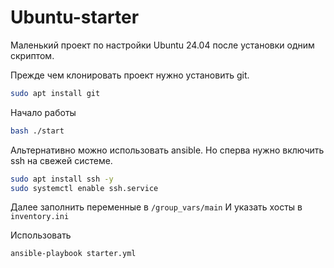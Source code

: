 # Ubuntu-starter

Маленький проект по настройки Ubuntu 24.04 после установки одним скриптом.

Прежде чем клонировать проект нужно установить git.

```bash
sudo apt install git
```

Начало работы

```bash
bash ./start
```

Альтернативно можно использовать ansible.
Но сперва нужно включить ssh на свежей системе.

```bash
sudo apt install ssh -y
sudo systemctl enable ssh.service
```

Далее заполнить переменные в `/group_vars/main`
И указать хосты в `inventory.ini`

Использовать

```bash
ansible-playbook starter.yml 
```
